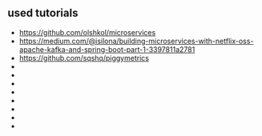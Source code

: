 

## used tutorials
- https://github.com/olshkol/microservices
- https://medium.com/@isilona/building-microservices-with-netflix-oss-apache-kafka-and-spring-boot-part-1-3397811a2781
- https://github.com/sqshq/piggymetrics
- 
- 
- 
- 
- 
- 
- 
- 